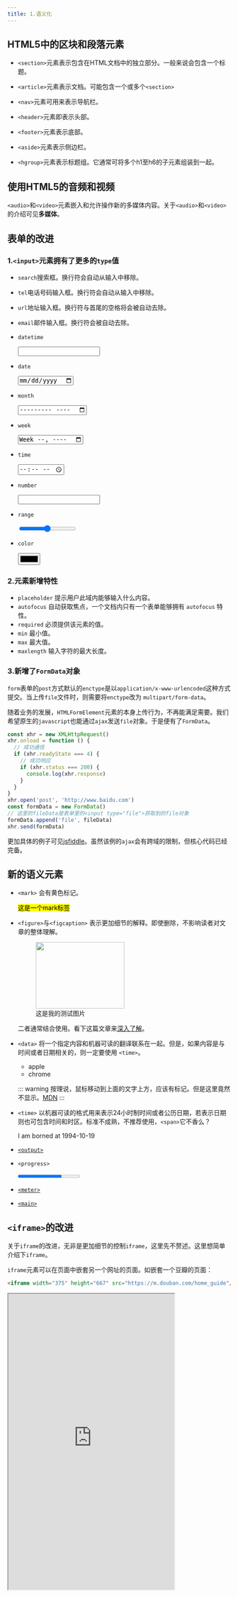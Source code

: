 ```yaml
---
title: 1.语义化
---
```

## HTML5中的区块和段落元素
- `<section>`元素表示包含在HTML文档中的独立部分。一般来说会包含一个标题。

- `<article>`元素表示文档。可能包含一个或多个`<section>`

- `<nav>`元素可用来表示导航栏。
  
- `<header>`元素即表示头部。

- `<footer>`元素表示底部。

- `<aside>`元素表示侧边栏。

- `<hgroup>`元素表示标题组。它通常可将多个h1至h6的子元素组装到一起。

## 使用HTML5的音频和视频

  `<audio>`和`<video>`元素嵌入和允许操作新的多媒体内容。关于`<audio>`和`<video>`的介绍可见**多媒体**。

## 表单的改进

### 1.`<input>`元素拥有了更多的`type`值
- `search`搜索框。换行符会自动从输入中移除。

- `tel`电话号码输入框。换行符会自动从输入中移除。
  
- `url`地址输入框。换行符与首尾的空格将会被自动去除。

- `email`邮件输入框。换行符会被自动去除。
- `datetime`

  <input type="datetime">
- `date`

  <input type="date">
- `month`

  <input type="month">
- `week`

  <input type="week">
- `time`
  
  <input type="time">
- `number`

  <input type="number">
- `range`

  <input type="range">
- `color`

  <input type="color">

### 2.元素新增特性
- `placeholder` 提示用户此域内能够输入什么内容。
- `autofocus` 自动获取焦点，一个文档内只有一个表单能够拥有 `autofocus` 特性。
- `required` 必须提供该元素的值。
- `min` 最小值。
- `max` 最大值。
- `maxlength` 输入字符的最大长度。

### 3.新增了`FormData`对象

`form`表单的`post`方式默认的`enctype`是以`application/x-www-urlencoded`这种方式提交。当上传`file`文件时，则需要将`enctype`改为
`multipart/form-data`。

随着业务的发展，`HTMLFormElement`元素的本身上传行为，不再能满足需要。我们希望原生的`javascript`也能通过`ajax`发送`file`对象。于是便有了`FormData`。

```js
const xhr = new XMLHttpRequest()
xhr.onload = function () {
  // 成功通信
  if (xhr.readyState === 4) {
    // 成功响应
    if (xhr.status === 200) {
      console.log(xhr.response)
    }
  }
}
xhr.open('post', 'http://www.baidu.com')
const formData = new FormData()
// 这里的fileData是表单里的<input type="file">获取到的file对象
formData.append('file', fileData)
xhr.send(formData)
```

更加具体的例子可见[jsfiddle](https://jsfiddle.net/jsgoshu/b8741mno/11/)。虽然该例的`ajax`会有跨域的限制，但核心代码已经完备。
## 新的语义元素

- `<mark>` 会有黄色标记。

  <mark>这是一个mark标签</mark>

- `<figure>`与`<figcaption>` 表示更加细节的解释。即使删除，不影响读者对文章的整体理解。

  <figure>
    <img style="width: 200px; height: 150px;" src="./images/scene.jpg">
    <figcaption>这是我的测试图片</figcaption>
  </figure>

  二者通常结合使用。看下这篇文章来[深入了解](https://juejin.im/post/5cc5ad456fb9a032233532df)。

- `<data>` 将一个指定内容和机器可读的翻译联系在一起。但是，如果内容是与时间或者日期相关的，则一定要使用 `<time>`。

  <ul>
    <li><data value="apple">apple</data></li>
    <li><data value="123">chrome</data></li>
  </ul>

  ::: warning
  按理说，鼠标移动到上面的文字上方，应该有标记。但是这里竟然不显示。[MDN](https://developer.mozilla.org/zh-CN/docs/Web/HTML/Element/data)
  :::

- `<time>` 以机器可读的格式用来表示24小时制时间或者公历日期，若表示日期则也可包含时间和时区。标准不成熟，不推荐使用，`<span>`它不香么？

  <p>I am borned at <time datetime="1994-10-19 13:00">1994-10-19</time></p>

- [`<output>`](https://developer.mozilla.org/zh-CN/docs/Web/HTML/Element/output)
  
- `<progress>`

  <progress value="70" max="100">70 %</progress>

- [`<meter>`](https://developer.mozilla.org/zh-CN/docs/Web/HTML/Element/meter)

- [`<main>`](https://developer.mozilla.org/zh-CN/docs/Web/HTML/Element/main)

## `<iframe>`的改进
关于`iframe`的改进，无非是更加细节的控制`iframe`，这里先不赘述。这里想简单介绍下`iframe`。

`iframe`元素可以在页面中嵌套另一个网址的页面。如嵌套一个豆瓣的页面：
```html
<iframe width="375" height="667" src="https://m.douban.com/home_guide"/>
```
<iframe id="iframe" width="375" height="667" src="https://m.douban.com/home_guide"/>

如果想要操作`iframe`的内嵌页面的`DOM`的话，可以使用：
```js
document.querySelector('#iframe').contentWindow.document
```
`HTMLIframeElement`的`contentWindow`会指向内嵌页面的全局`window`属性。但是要注意的是利用该方法访问内嵌页面会受到跨域限制。会产生这样错误：
![错误](https://tva1.sinaimg.cn/large/007S8ZIlly1ggevb7y6erj31d4026t9l.jpg)

我之前使用`iframe`的一个场景是：后端将`pdf`以流的形式传输给我，我接收到后，将其转化为`blobUrl`。然后使用`iframe`内嵌这个`blobUrl`，从而实现在当前页面直接预览`pdf`。
